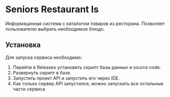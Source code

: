 # Seniors Restaurant Is

Информацинная система с каталогом товаров из ресторана. Позволяет пользователю выбрать необходимое блюдо.

## Установка

Для запуска сервиса необходимо:

1. Перейти в Releases установить скрипт базы данных и source code.
2. Развернуть скрипт в базе.
3. Запустить проект API и запустить его через IDE.
4. Как только сервер API запустился, можно запускать все остальные части сервиса